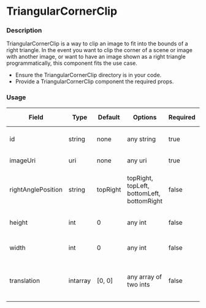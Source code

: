 # TriangularCornerClip

### Description
TriangularCornerClip is a way to clip an image to fit into the bounds of a right triangle. In the event you 
want to clip the corner of a scene or image with another image, or want to have an image shown as a right 
triangle programmatically, this component fits the use case.
 - Ensure the TriangularCornerClip directory is in your code.
 - Provide a TriangularCornerClip component the required props.

### Usage
| Field | Type | Default | Options | Required | Access Permission | Description |
| ----------- | ----------- | ----------- | ----------- | ----------- | ----------- | ----------- |
| id | string | none | any string | true | READ_WRITE | The id of the component. |
| imageUri | uri | none | any uri | true | READ_WRITE | The uri of an image. |
| rightAnglePosition | string | topRight | topRight, topLeft, bottomLeft, bottomRight | false | READ_WRITE | The positioning of the right angle of the triangle. |
| height | int | 0 | any int | false | READ_WRITE | The height of the image |
| width | int | 0 | any int | false | READ_WRITE | The width of the image |
| translation | intarray | [0, 0] | any array of two ints | false | READ_WRITE | The location of the iamge on the screen. |